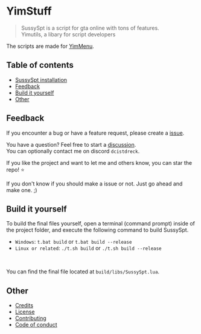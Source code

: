 # YimStuff
> SussySpt is a script for gta online with tons of features.<br />
> Yimutils, a libary for script developers

The scripts are made for [YimMenu](https://github.com/YimMenu/YimMenu).

## Table of contents

 * [SussySpt installation](https://github.com/pierrelasse/YimStuff/blob/master/docs/SussySptInstallation.md)
 * [Feedback](#feedback)
 * [Build it yourself](#build-it-yourself)
 * [Other](#other)

## Feedback

If you encounter a bug or have a feature request, please create a [issue](https://github.com/pierrelasse/YimStuff/issues/new/choose).

You have a question? Feel free to start a [discussion](https://github.com/pierrelasse/YimStuff/discussions/new/choose).<br />
You can optionally contact me on discord `dcistdreck`.

If you like the project and want to let me and others know, you can star the repo! ⭐

If you don't know if you should make a issue or not. Just go ahead and make one. ;)

## Build it yourself

To build the final files yourself,
open a terminal (command prompt) inside of the project folder,
and execute the following command to build SussySpt.
- `Windows`: `t.bat build` or `t.bat build --release`
- `Linux or related`: `./t.sh build` or `./t.sh build --release`

<br />

You can find the final file located at `build/libs/SussySpt.lua`.

## Other

- [Credits](https://github.com/pierrelasse/YimStuff/blob/master/.github/CODE_OF_CONDUCT.md)
- [License](https://github.com/pierrelasse/YimStuff/blob/master/LICENSE)
- [Contributing](https://github.com/pierrelasse/YimStuff/blob/master/.github/CONTRIBUTING.md)
- [Code of conduct](https://github.com/pierrelasse/YimStuff/blob/master/.github/CODE_OF_CONDUCT.md)
